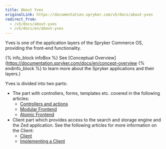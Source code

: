 ```yaml
---
title: About Yves
originalLink: https://documentation.spryker.com/v5/docs/about-yves
redirect_from:
  - /v5/docs/about-yves
  - /v5/docs/en/about-yves
---
```


Yves is one of the application layers of the Spryker Commerce OS, providing the front-end functionality. 

{% info_block infoBox %}
See [Conceptual Overview](https://documentation.spryker.com/docs/en/concept-overview
{% endinfo_block %} to learn more about the Spryker applications and their layers.)

Yves is divided into two parts:

* The part with controllers, forms, templates etc. covered in the following articles:
    * [Controllers and actions](https://documentation.spryker.com/docs/en/yves-controllers-actions )
    * [Modular Frontend](https://documentation.spryker.com/docs/en/modular-frontend)
    * [Atomic Frontend](https://documentation.spryker.com/docs/en/atomic-frontend)
 * Client part which provides access to the search and storage engine and the Zed application. See the following articles for more information on the Client:
     * [Client](https://documentation.spryker.com/docs/en/client )
     * [Implementing a Client](https://documentation.spryker.com/docs/en/implementing-a-client )
